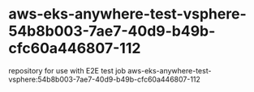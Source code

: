 # aws-eks-anywhere-test-vsphere-54b8b003-7ae7-40d9-b49b-cfc60a446807-112
repository for use with E2E test job aws-eks-anywhere-test-vsphere:54b8b003-7ae7-40d9-b49b-cfc60a446807-112
